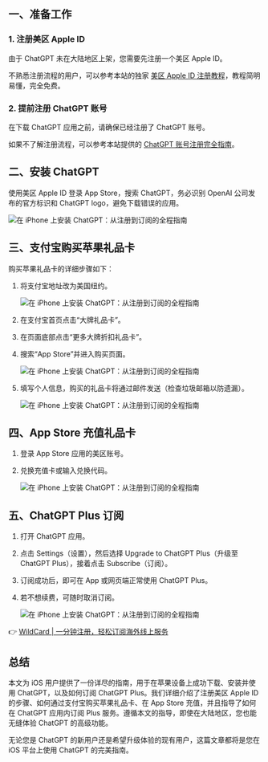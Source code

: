 ## 一、准备工作

### 1. 注册美区 Apple ID

由于 ChatGPT 未在大陆地区上架，您需要先注册一个美区 Apple ID。

不熟悉注册流程的用户，可以参考本站的独家 [美区 Apple ID 注册教程](https://bit.ly/bewildcard)，教程简明易懂，完全免费。

### 2. 提前注册 ChatGPT 账号

在下载 ChatGPT 应用之前，请确保已经注册了 ChatGPT 账号。

如果不了解注册流程，可以参考本站提供的 [ChatGPT 账号注册完全指南](https://bit.ly/bewildcard)。

## 二、安装 ChatGPT

使用美区 Apple ID 登录 App Store，搜索 ChatGPT，务必识别 OpenAI 公司发布的官方标识和 ChatGPT logo，避免下载错误的应用。

![在 iPhone 上安装 ChatGPT：从注册到订阅的全程指南](https://img.gptxuexiba.com/wp-content/uploads/replace/66679cd54dce62d4e359f82e8ecb1944.png)

## 三、支付宝购买苹果礼品卡

购买苹果礼品卡的详细步骤如下：

1. 将支付宝地址改为美国纽约。

   ![在 iPhone 上安装 ChatGPT：从注册到订阅的全程指南](https://img.gptxuexiba.com/wp-content/uploads/replace/b02597b9144fc39d4534aacf628f5f6a.png)

2. 在支付宝首页点击“大牌礼品卡”。

3. 在页面底部点击“更多大牌折扣礼品卡”。

4. 搜索“App Store”并进入购买页面。

   ![在 iPhone 上安装 ChatGPT：从注册到订阅的全程指南](https://img.gptxuexiba.com/wp-content/uploads/replace/4c8f14d58a47286d98e30e93b0249039.png)

5. 填写个人信息，购买的礼品卡将通过邮件发送（检查垃圾邮箱以防遗漏）。

   ![在 iPhone 上安装 ChatGPT：从注册到订阅的全程指南](https://img.gptxuexiba.com/wp-content/uploads/replace/2766405fc9ad0b86aed589d94b2ac405.png?imageMogr2/thumbnail/!946x2048r%7CimageMogr2/gravity/Center/crop/946x2048)

## 四、App Store 充值礼品卡

1. 登录 App Store 应用的美区账号。
2. 兑换充值卡或输入兑换代码。

   ![在 iPhone 上安装 ChatGPT：从注册到订阅的全程指南](https://img.gptxuexiba.com/wp-content/uploads/replace/ad2e08a0dd855db095f218776253ebd9.png)

## 五、ChatGPT Plus 订阅

1. 打开 ChatGPT 应用。
2. 点击 Settings（设置），然后选择 Upgrade to ChatGPT Plus（升级至 ChatGPT Plus），接着点击 Subscribe（订阅）。
3. 订阅成功后，即可在 App 或网页端正常使用 ChatGPT Plus。
4. 若不想续费，可随时取消订阅。

   ![在 iPhone 上安装 ChatGPT：从注册到订阅的全程指南](https://img.gptxuexiba.com/wp-content/uploads/replace/a2b4bf6eeea2041ed6842be41327c758.png)

👉 [WildCard | 一分钟注册，轻松订阅海外线上服务](https://bit.ly/bewildcard)

## 总结

本文为 iOS 用户提供了一份详尽的指南，用于在苹果设备上成功下载、安装并使用 ChatGPT，以及如何订阅 ChatGPT Plus。我们详细介绍了注册美区 Apple ID 的步骤、如何通过支付宝购买苹果礼品卡、在 App Store 充值，并且指导了如何在 ChatGPT 应用内订阅 Plus 服务。遵循本文的指导，即使在大陆地区，您也能无缝体验 ChatGPT 的高级功能。

无论您是 ChatGPT 的新用户还是希望升级体验的现有用户，这篇文章都将是您在 iOS 平台上使用 ChatGPT 的完美指南。